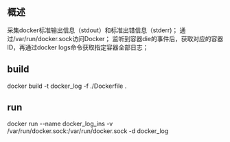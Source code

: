 ## 概述

采集docker标准输出信息（stdout）和标准出错信息（stderr)；
通过/var/run/docker.sock访问Docker；
监听到容器die的事件后，获取对应的容器ID，再通过docker logs命令获取指定容器全部日志；

## build

docker build -t docker_log -f ./Dockerfile .

## run

docker run --name docker_log_ins -v /var/run/docker.sock:/var/run/docker.sock -d docker_log